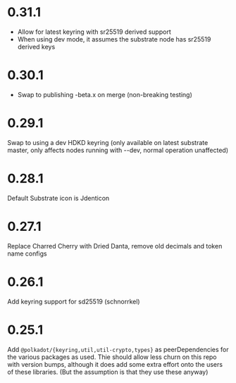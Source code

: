 # 0.31.1

- Allow for latest keyring with sr25519 derived support
- When using dev mode, it assumes the substrate node has sr25519 derived keys

# 0.30.1

- Swap to publishing -beta.x on merge (non-breaking testing)

# 0.29.1

Swap to using a dev HDKD keyring (only available on latest substrate master, only affects nodes running with --dev, normal operation unaffected)

# 0.28.1

Default Substrate icon is Jdenticon

# 0.27.1

Replace Charred Cherry with Dried Danta, remove old decimals and token name configs

# 0.26.1

Add keyring support for sd25519 (schnorrkel)

# 0.25.1

Add `@polkadot/{keyring,util,util-crypto,types}` as peerDependencies for the various packages as used. Thie should allow less churn on this repo with version bumps, although it does add some extra effort onto the users of these libraries. (But the assumption is that they use these anyway)
